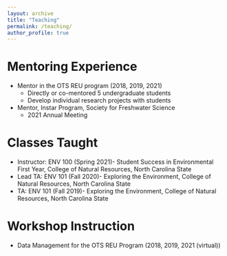 ```yaml
---
layout: archive
title: "Teaching"
permalink: /teaching/
author_profile: true
---
```


Mentoring Experience
=====
- Mentor in the OTS REU program (2018, 2019, 2021)  
  - Directly or co-mentored 5 undergraduate students  
  - Develop individual research projects with students  
- Mentor, Instar Program, Society for Freshwater Science  
  - 2021 Annual Meeting    



Classes Taught
=====
- Instructor: ENV 100 (Spring 2021)- Student Success in Environmental First Year, College of Natural Resources, North Carolina State  
- Lead TA: ENV 101 (Fall 2020)- Exploring the Environment, College of Natural Resources, North Carolina State  
- TA: ENV 101 (Fall 2019)- Exploring the Environment, College of Natural Resources, North Carolina State  

Workshop Instruction
=====
- Data Management for the OTS REU Program (2018, 2019, 2021 (virtual))
